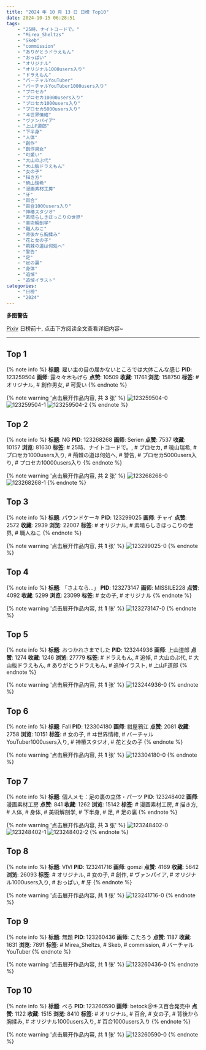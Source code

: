 ```yaml
---
title: "2024 年 10 月 13 日 日榜 Top10"
date: 2024-10-15 06:28:51
tags:
    - "25時、ナイトコードで。"
    - "Mirea_Sheltzs"
    - "Skeb"
    - "commission"
    - "ありがとうドラえもん"
    - "おっぱい"
    - "オリジナル"
    - "オリジナル1000users入り"
    - "ドラえもん"
    - "バーチャルYouTuber"
    - "バーチャルYouTuber1000users入り"
    - "プロセカ"
    - "プロセカ10000users入り"
    - "プロセカ1000users入り"
    - "プロセカ5000users入り"
    - "ヰ世界情緒"
    - "ヴァンパイア"
    - "上山F道郎"
    - "下半身"
    - "人体"
    - "創作"
    - "創作男女"
    - "可愛い"
    - "大山のぶ代"
    - "大山版ドラえもん"
    - "女の子"
    - "描き方"
    - "暁山瑞希"
    - "漫画素材工房"
    - "牙"
    - "百合"
    - "百合1000users入り"
    - "神椿スタジオ"
    - "素晴らしきほっこりの世界"
    - "美術解剖学"
    - "職人ねこ"
    - "背後から胸揉み"
    - "花と女の子"
    - "荊棘の道は何処へ"
    - "警告"
    - "足"
    - "足の裏"
    - "身体"
    - "追悼"
    - "追悼イラスト"
categories:
    - "日榜"
    - "2024"
---
```


<i class="fa fa-triangle-exclamation"></i>**多图警告**<i class="fa fa-triangle-exclamation"></i>

[Pixiv](https://www.pixiv.net/) 日榜前十, 点击下方阅读全文查看详细内容~

<!-- more -->

---

## Top 1

{% note info %}
**标题**: 雇い主の目の届かないところでは大体こんな感じ
**PID**: 123259504 **画师**: 露々々木もげら
**点赞**: 10509 **收藏**: 11761 **浏览**: 158750
**标签**: # オリジナル, # 創作男女, # 可愛い
{% endnote %}

{% note warning '点击展开作品内容, 共 **3** 张' %}
![123259504-0](https://i.pixiv.re/img-original/img/2024/10/12/16/38/42/123259504_p0.jpg)
![123259504-1](https://i.pixiv.re/img-original/img/2024/10/12/16/38/42/123259504_p1.jpg)
![123259504-2](https://i.pixiv.re/img-original/img/2024/10/12/16/38/42/123259504_p2.jpg)
{% endnote %}

## Top 2

{% note info %}
**标题**: NG
**PID**: 123268268 **画师**: Serien
**点赞**: 7537 **收藏**: 10157 **浏览**: 81630
**标签**: # 25時、ナイトコードで。, # プロセカ, # 暁山瑞希, # プロセカ1000users入り, # 荊棘の道は何処へ, # 警告, # プロセカ5000users入り, # プロセカ10000users入り
{% endnote %}

{% note warning '点击展开作品内容, 共 **2** 张' %}
![123268268-0](https://i.pixiv.re/img-original/img/2024/10/12/21/42/53/123268268_p0.jpg)
![123268268-1](https://i.pixiv.re/img-original/img/2024/10/12/21/42/53/123268268_p1.jpg)
{% endnote %}

## Top 3

{% note info %}
**标题**: パウンドケーキ
**PID**: 123299025 **画师**: チャイ
**点赞**: 2572 **收藏**: 2939 **浏览**: 22007
**标签**: # オリジナル, # 素晴らしきほっこりの世界, # 職人ねこ
{% endnote %}

{% note warning '点击展开作品内容, 共 **1** 张' %}
![123299025-0](https://i.pixiv.re/img-original/img/2024/10/13/20/30/02/123299025_p0.png)
{% endnote %}

## Top 4

{% note info %}
**标题**: 「さよなら…」
**PID**: 123273147 **画师**: MISSILE228
**点赞**: 4092 **收藏**: 5299 **浏览**: 23099
**标签**: # 女の子, # オリジナル
{% endnote %}

{% note warning '点击展开作品内容, 共 **1** 张' %}
![123273147-0](https://i.pixiv.re/img-original/img/2024/10/13/00/00/31/123273147_p0.jpg)
{% endnote %}

## Top 5

{% note info %}
**标题**: おつかれさまでした
**PID**: 123244936 **画师**: 上山道郎
**点赞**: 1274 **收藏**: 1246 **浏览**: 27779
**标签**: # ドラえもん, # 追悼, # 大山のぶ代, # 大山版ドラえもん, # ありがとうドラえもん, # 追悼イラスト, # 上山F道郎
{% endnote %}

{% note warning '点击展开作品内容, 共 **1** 张' %}
![123244936-0](https://i.pixiv.re/img-original/img/2024/10/12/01/41/22/123244936_p0.jpg)
{% endnote %}

## Top 6

{% note info %}
**标题**: Fall
**PID**: 123304180 **画师**: 紺屋鴉江
**点赞**: 2081 **收藏**: 2758 **浏览**: 10151
**标签**: # 女の子, # ヰ世界情緒, # バーチャルYouTuber1000users入り, # 神椿スタジオ, # 花と女の子
{% endnote %}

{% note warning '点击展开作品内容, 共 **1** 张' %}
![123304180-0](https://i.pixiv.re/img-original/img/2024/10/13/22/45/09/123304180_p0.jpg)
{% endnote %}

## Top 7

{% note info %}
**标题**: 個人メモ：足の裏の立体・パーツ
**PID**: 123248402 **画师**: 漫画素材工房
**点赞**: 841 **收藏**: 1262 **浏览**: 15142
**标签**: # 漫画素材工房, # 描き方, # 人体, # 身体, # 美術解剖学, # 下半身, # 足, # 足の裏
{% endnote %}

{% note warning '点击展开作品内容, 共 **3** 张' %}
![123248402-0](https://i.pixiv.re/img-original/img/2024/10/12/06/00/11/123248402_p0.jpg)
![123248402-1](https://i.pixiv.re/img-original/img/2024/10/12/06/00/11/123248402_p1.jpg)
![123248402-2](https://i.pixiv.re/img-original/img/2024/10/12/06/00/11/123248402_p2.jpg)
{% endnote %}

## Top 8

{% note info %}
**标题**: VIVI
**PID**: 123241716 **画师**: gomzi
**点赞**: 4169 **收藏**: 5642 **浏览**: 26093
**标签**: # オリジナル, # 女の子, # 創作, # ヴァンパイア, # オリジナル1000users入り, # おっぱい, # 牙
{% endnote %}

{% note warning '点击展开作品内容, 共 **1** 张' %}
![123241716-0](https://i.pixiv.re/img-original/img/2024/10/12/00/00/12/123241716_p0.jpg)
{% endnote %}

## Top 9

{% note info %}
**标题**: 無題
**PID**: 123260436 **画师**: こたろう
**点赞**: 1187 **收藏**: 1631 **浏览**: 7891
**标签**: # Mirea_Sheltzs, # Skeb, # commission, # バーチャルYouTuber
{% endnote %}

{% note warning '点击展开作品内容, 共 **1** 张' %}
![123260436-0](https://i.pixiv.re/img-original/img/2024/10/12/17/22/05/123260436_p0.png)
{% endnote %}

## Top 10

{% note info %}
**标题**: ぺろ
**PID**: 123260590 **画师**: betock＠キス百合発売中
**点赞**: 1122 **收藏**: 1515 **浏览**: 8410
**标签**: # オリジナル, # 百合, # 女の子, # 背後から胸揉み, # オリジナル1000users入り, # 百合1000users入り
{% endnote %}

{% note warning '点击展开作品内容, 共 **1** 张' %}
![123260590-0](https://i.pixiv.re/img-original/img/2024/10/12/17/28/37/123260590_p0.jpg)
{% endnote %}
